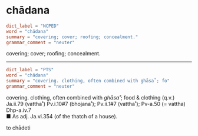 # chādana

``` toml
dict_label = "NCPED"
word = "chādana"
summary = "covering; cover; roofing; concealment."
grammar_comment = "neuter"
```

covering; cover; roofing; concealment.

--------------------

``` toml
dict_label = "PTS"
word = "chādana"
summary = "covering. clothing, often combined with ghāsa˚; fo"
grammar_comment = "neuter"
```

covering. clothing, often combined with *ghāsa˚*; food & clothing (q.v.) Ja.ii.79 (vattha˚) Pv.i.10#7 (bhojana˚); Pv.ii.1#7 (vattha˚); Pv\-a.50 (= vattha) Dhp\-a.iv.7  
■ As adj. Ja.vi.354 (of the thatch of a house).

to chādeti


